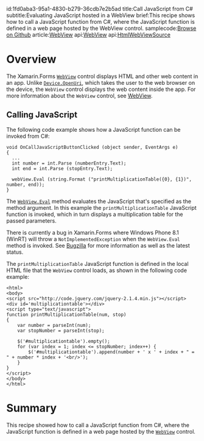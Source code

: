 id:1fd0aba3-95a1-4830-b279-36cdb7e2b5ad
title:Call JavaScript from C#
subtitle:Evaluating JavaScript hosted in a WebView
brief:This recipe shows how to call a JavaScript function from C#, where the JavaScript function is defined in a web page hosted by the WebView control.
samplecode:[Browse on Github](https://github.com/xamarin/recipes/tree/master/cross-platform/xamarin-forms/Controls/CallJavaScript/)
article:[WebView](/guides/xamarin-forms/user-interface/webview/)
api:[WebView](/api/type/Xamarin.Forms.WebView/)
api:[HtmlWebViewSource](/api/type/Xamarin.Forms.HtmlWebViewSource/)

# Overview

The Xamarin.Forms [`WebView`](/api/type/Xamarin.Forms.WebView/) control displays HTML and other web content in an app. Unlike [`Device.OpenUri`](/api/member/Xamarin.Forms.Device.OpenUri/p/System.Uri/), which takes the user to the web browser on the device, the `WebView` control displays the web content inside the app. For more information about the `WebView` control, see [WebView](/api/type/Xamarin.Forms.WebView/).

## Calling JavaScript

The following code example shows how a JavaScript function can be invoked from C#:

```
void OnCallJavaScriptButtonClicked (object sender, EventArgs e)
{
  ...
  int number = int.Parse (numberEntry.Text);
  int end = int.Parse (stopEntry.Text);

  webView.Eval (string.Format ("printMultiplicationTable({0}, {1})", number, end));
}
```

The [`WebView.Eval`](/api/member/Xamarin.Forms.WebView.Eval/p/System.String/) method evaluates the JavaScript that's specified as the method argument. In this example the `printMultiplicationTable` JavaScript function is invoked, which in turn displays a multiplication table for the passed parameters.

<div class="note"><p>There is currently a bug in Xamarin.Forms where Windows Phone 8.1 (WinRT) will throw a <code>NotImplementedException</code> when the <code>WebView.Eval</code> method is invoked. See <a href="https://bugzilla.xamarin.com/show_bug.cgi?id=35529">Bugzilla</a> for more information as well as the latest status.</p></div>

The `printMultiplicationTable` JavaScript function is defined in the local HTML file that the `WebView` control loads, as shown in the following code example:

```
<html>
<body>
<script src="http://code.jquery.com/jquery-2.1.4.min.js"></script>
<div id='multiplicationtable'></div>
<script type="text/javascript">
function printMultiplicationTable(num, stop)
{
	var number = parseInt(num);
	var stopNumber = parseInt(stop);

	$('#multiplicationtable').empty();
	for (var index = 1; index <= stopNumber; index++) {
		$('#multiplicationtable').append(number + ' x ' + index + " = " + number * index + '<br/>');
	}
}
</script>
</body>
</html>
```

# Summary

This recipe showed how to call a JavaScript function from C#, where the JavaScript function is defined in a web page hosted by the [`WebView`](/api/type/Xamarin.Forms.WebView/) control.
